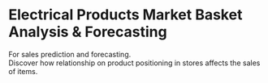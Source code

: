 # Electrical Products Market Basket Analysis & Forecasting 
For sales prediction and forecasting. <br />
Discover how relationship on product positioning in stores affects the sales of items.
